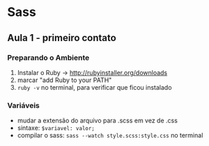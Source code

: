 # Sass

## Aula 1 - primeiro contato

### Preparando o Ambiente
1. Instalar o Ruby -> http://rubyinstaller.org/downloads
2. marcar "add Ruby to your PATH"
3. `ruby -v` no terminal, para verificar que ficou instalado

### Variáveis
- mudar a extensão do arquivo para .scss em vez de .css
- sintaxe: `$variavel: valor;`
- compilar o sass: `sass --watch style.scss:style.css` no terminal
